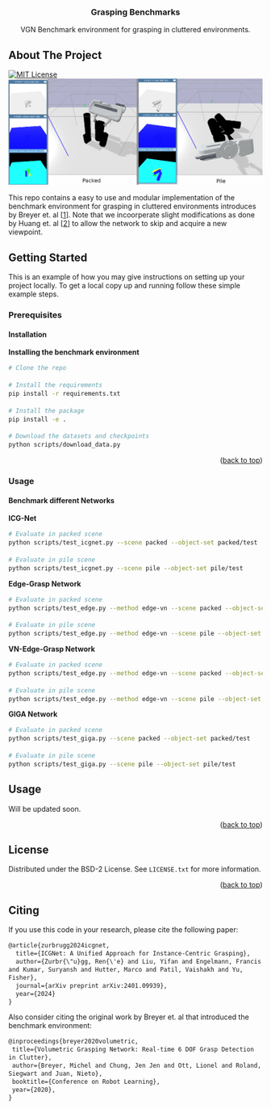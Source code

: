 <a name="readme-top"></a>


<!-- [![Paper][contributors-shield]][contributors-url]
[![ICG-Net Model][forks-shield]][forks-url]
[![Project Page][stars-shield]][stars-url] -->



<div align="center">

  <h3 align="center">Grasping Benchmarks</h3>

  <p align="center">
    VGN Benchmark environment for grasping in cluttered environments.
  </p>
</div>

<!-- ABOUT THE PROJECT -->
## About The Project
[![MIT License][license-shield]][license-url]
[![Product Name Screen Shot][product-screenshot]](#)

This repo contains a easy to use and modular implementation of the benchmark environment for grasping in cluttered environments introduces by Breyer et. al [[1](https://github.com/ethz-asl/vgn)].
Note that we incoorperate slight modifications as done by Huang et. al [[2](https://github.com/HaojHuang/Edge-Grasp-Network)] to allow the network to skip and acquire a new viewpoint.


## Getting Started

This is an example of how you may give instructions on setting up your project locally.
To get a local copy up and running follow these simple example steps.

### Prerequisites
#### Installation

**Installing the benchmark environment**
```bash
# Clone the repo

# Install the requirements
pip install -r requirements.txt

# Install the package
pip install -e .

# Download the datasets and checkpoints
python scripts/download_data.py

```
<p align="right">(<a href="#readme-top">back to top</a>)</p>

### Usage
#### Benchmark different Networks

**ICG-Net**
```bash
# Evaluate in packed scene
python scripts/test_icgnet.py --scene packed --object-set packed/test

# Evaluate in pile scene
python scripts/test_icgnet.py --scene pile --object-set pile/test
```

**Edge-Grasp Network**
```bash 
# Evaluate in packed scene
python scripts/test_edge.py --method edge-vn --scene packed --object-set packed/test

# Evaluate in pile scene
python scripts/test_edge.py --method edge-vn --scene pile --object-set pile/test
```
**VN-Edge-Grasp Network**
```bash
# Evaluate in packed scene
python scripts/test_edge.py --method edge-vn --scene packed --object-set packed/test

# Evaluate in pile scene
python scripts/test_edge.py --method edge-vn --scene pile --object-set pile/test
```

**GIGA Network**
```bash
# Evaluate in packed scene
python scripts/test_giga.py --scene packed --object-set packed/test

# Evaluate in pile scene
python scripts/test_giga.py --scene pile --object-set pile/test
```



## Usage
 
 Will be updated soon.

<p align="right">(<a href="#readme-top">back to top</a>)</p>

<!-- LICENSE -->
## License

Distributed under the BSD-2 License. See `LICENSE.txt` for more information.

<p align="right">(<a href="#readme-top">back to top</a>)</p>


## Citing
If you use this code in your research, please cite the following paper:
```
@article{zurbrugg2024icgnet,
  title={ICGNet: A Unified Approach for Instance-Centric Grasping},
  author={Zurbr{\"u}gg, Ren{\'e} and Liu, Yifan and Engelmann, Francis and Kumar, Suryansh and Hutter, Marco and Patil, Vaishakh and Yu, Fisher},
  journal={arXiv preprint arXiv:2401.09939},
  year={2024}
}
```

Also consider citing the original work by Breyer et. al that introduced the benchmark environment:
```
@inproceedings{breyer2020volumetric,
 title={Volumetric Grasping Network: Real-time 6 DOF Grasp Detection in Clutter},
 author={Breyer, Michel and Chung, Jen Jen and Ott, Lionel and Roland, Siegwart and Juan, Nieto},
 booktitle={Conference on Robot Learning},
 year={2020},
}
```


<!-- MARKDOWN LINKS & IMAGES -->
<!-- https://www.markdownguide.org/basic-syntax/#reference-style-links -->
<!-- [contributors-shield]: https://img.shields.io/github/contributors/othneildrew/Best-README-Template.svg?style=for-the-badge
[contributors-url]: https://github.com/othneildrew/Best-README-Template/graphs/contributors
[forks-shield]: https://img.shields.io/github/forks/othneildrew/Best-README-Template.svg?style=for-the-badge
[forks-url]: https://github.com/othneildrew/Best-README-Template/network/members
[stars-shield]: https://img.shields.io/github/stars/othneildrew/Best-README-Template.svg?style=for-the-badge
[stars-url]: https://github.com/othneildrew/Best-README-Template/stargazers
[issues-shield]: https://img.shields.io/github/issues/othneildrew/Best-README-Template.svg?style=for-the-badge
[issues-url]: https://github.com/othneildrew/Best-README-Template/issues
[linkedin-shield]: https://img.shields.io/badge/-LinkedIn-black.svg?style=for-the-badge&logo=linkedin&colorB=555
[linkedin-url]: https://linkedin.com/in/othneildrew -->

[license-url]: https://github.com/renezurbruegg/ICG-Net/blob/master/LICENSE.txt
[license-shield]: https://img.shields.io/github/license/othneildrew/Best-README-Template.svg?style=for-the-badge
[product-screenshot]: docs/imgs/env_example.png

<!-- [Next.js]: https://img.shields.io/badge/next.js-000000?style=for-the-badge&logo=nextdotjs&logoColor=white
[Next-url]: https://nextjs.org/
[React.js]: https://img.shields.io/badge/React-20232A?style=for-the-badge&logo=react&logoColor=61DAFB
[React-url]: https://reactjs.org/
[Vue.js]: https://img.shields.io/badge/Vue.js-35495E?style=for-the-badge&logo=vuedotjs&logoColor=4FC08D
[Vue-url]: https://vuejs.org/
[Angular.io]: https://img.shields.io/badge/Angular-DD0031?style=for-the-badge&logo=angular&logoColor=white
[Angular-url]: https://angular.io/
[Svelte.dev]: https://img.shields.io/badge/Svelte-4A4A55?style=for-the-badge&logo=svelte&logoColor=FF3E00
[Svelte-url]: https://svelte.dev/
[Laravel.com]: https://img.shields.io/badge/Laravel-FF2D20?style=for-the-badge&logo=laravel&logoColor=white
[Laravel-url]: https://laravel.com
[Bootstrap.com]: https://img.shields.io/badge/Bootstrap-563D7C?style=for-the-badge&logo=bootstrap&logoColor=white
[Bootstrap-url]: https://getbootstrap.com
[JQuery.com]: https://img.shields.io/badge/jQuery-0769AD?style=for-the-badge&logo=jquery&logoColor=white
[JQuery-url]: https://jquery.com  -->
